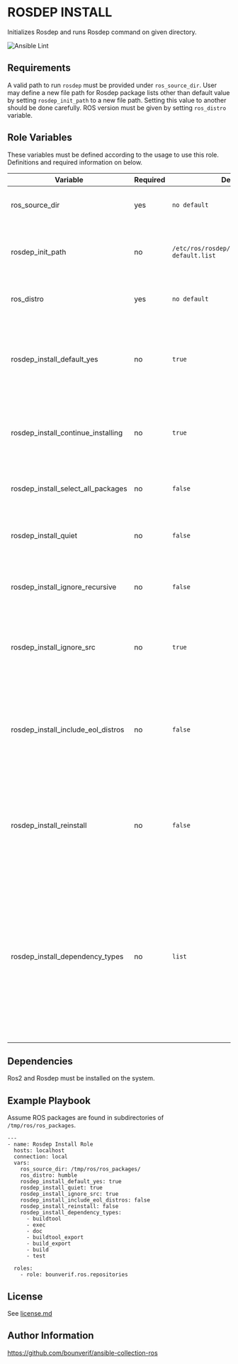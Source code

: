 ROSDEP INSTALL
=========

Initializes Rosdep and runs Rosdep command on given directory. 

![Ansible Lint](https://github.com/bounverif/ansible-collection-ros/actions/workflows/ansible-lint.yml/badge.svg)

Requirements
------------

A valid path to run `rosdep` must be provided under `ros_source_dir`. User may define a new file path for Rosdep package lists other than default value by setting `rosdep_init_path` to a new file path. Setting this value to another should be done carefully. ROS version must be given by setting `ros_distro` variable.

Role Variables
--------------

These variables must be defined according to the usage to use this role. Definitions and required information on below.

| Variable                | Required | Default      | Choices                   | Comments                                 |
|-------------------------|----------|--------------|---------------------------|------------------------------------------|
| ros_source_dir          | yes      | `no default` | `directory path`          | A directory name. Rosdep will run under this directory. |
| rosdep_init_path        | no       | `/etc/ros/rosdep/sources.list.d/20-default.list` | `file path`          | Indicates which place to initialize rosdep repository list file. |
| ros_distro              | yes      | `no default` | `string`                  | Sets Rosdep to run on which ROS distribution.   |
| rosdep_install_default_yes | no    | `true`       | `bool`                    | Say yes automatically to all install candidates flag, --default-yes. For details see Rosdep documentation. |
| rosdep_install_continue_installing | no | `true`  | `bool`                    | Continue installing even if an error occurs flag, -r. For details see Rosdep documentation. |
| rosdep_install_select_all_packages | no | `false` | `bool`                    | Flag -a, select all packages. For details see Rosdep documentation. |
| rosdep_install_quiet    | no       | `false`      | `bool`                    | Flag -q, quiet mode. For details see Rosdep documentation. |
| rosdep_install_ignore_recursive | no | `false`    | `bool`                    | Flag -n, ignore recursive dependencies. For details see Rosdep documentation. |
| rosdep_install_ignore_src | no     | `true`       | `bool`                    | Flag --ignore-src, ignores source file dependencies. For details see Rosdep documentation. |
| rosdep_install_include_eol_distros | no | `false` | `bool`                    | Flag --include-eol-distros, includes end-of-life ROS distribution for dependency checking. For details see Rosdep documentation. |
| rosdep_install_reinstall | no      | `false`      | `bool`                    | Flag --reinstall, reinstalls packages even if they are already be installed. For details see Rosdep documentation. |
| rosdep_install_dependency_types | no | `list`     | `list`                    | Flag --dependency-types (and -t), applies the options given as string list. For every item in this list it adds another flag and value pair to overall command. If not defined, then the Rosdep installs all except `doc`. For details see Rosdep documentation. |

Dependencies
------------

Ros2 and Rosdep must be installed on the system.

Example Playbook
----------------

Assume ROS packages are found in subdirectories of `/tmp/ros/ros_packages`.

```
---
- name: Rosdep Install Role
  hosts: localhost
  connection: local
  vars:
    ros_source_dir: /tmp/ros/ros_packages/
    ros_distro: humble
    rosdep_install_default_yes: true
    rosdep_install_quiet: true
    rosdep_install_ignore_src: true
    rosdep_install_include_eol_distros: false
    rosdep_install_reinstall: false
    rosdep_install_dependency_types:
      - buildtool
      - exec
      - doc
      - buildtool_export
      - build_export
      - build
      - test
    
  roles:
    - role: bounverif.ros.repositories
```

License
-------

See [license.md](https://github.com/bounverif/ansible-collection-ros/blob/main/LICENSE)

Author Information
------------------

https://github.com/bounverif/ansible-collection-ros
